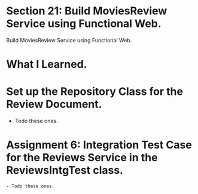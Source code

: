 # Section 21: Build MoviesReview Service using Functional Web. 

Build MoviesReview Service using Functional Web.

# What I Learned.

# Set up the Repository Class for the Review Document.

- Todo these ones.

# Assignment 6: Integration Test Case for the Reviews Service in the ReviewsIntgTest class.

```
- Todo these ones.
```




